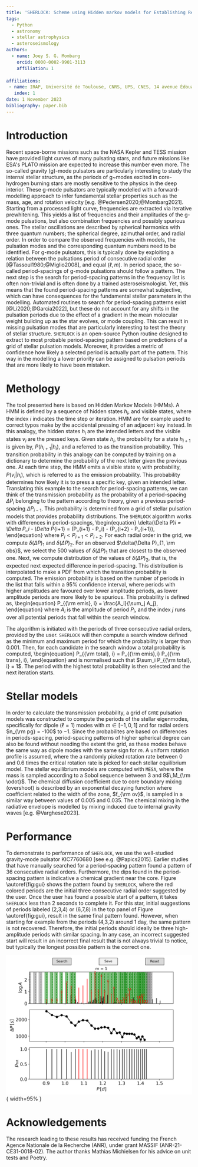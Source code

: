 ```yaml
---
title: 'SHERLOCK: Scheme using Hidden markov models for Establishing Reiteratively a List Of Candidate period-spacings with liKelihood'
tags:
  - Python
  - astronomy
  - stellar astrophysics  
  - asteroseismology
authors:
  - name: Joey S. G. Mombarg
    orcid: 0000-0002-9901-3113
    affiliation: 1

affiliations:
 - name: IRAP, Université de Toulouse, CNRS, UPS, CNES, 14 avenue Édouard Belin, F-31400 Toulouse, France
   index: 1
date: 1 November 2023
bibliography: paper.bib
---
```


# Introduction

Recent space-borne missions such as the NASA Kepler and TESS mission have provided light curves of many pulsating stars, and future missions like ESA's PLATO mission are expected to increase this number even more. The so-called gravity (g)-mode pulsators are particularly interesting to study the internal stellar structure, as the periods of g~modes excited in core-hydrogen burning stars are mostly sensitive to the physics in the deep interior. These g-mode pulsators are typically modelled with a forward-modelling approach to infer fundamental stellar properties such as the mass, age, and rotation velocity [e.g. @Pedersen2020;@Mombarg2021]. Starting from a processed light curve, frequencies are extracted via iterative prewhitening. This yields a list of frequencies and their amplitudes of the g-mode pulsations, but also combination frequencies and possibly spurious ones. The stellar oscillations are described by spherical harmonics with three quantum numbers; the spherical degree, azimuthal order, and radial order. In order to compare the observed frequencies with models, the pulsation modes and the corresponding quantum numbers need to be identified. For g-mode pulsators, this is typically done by exploiting a relation between the pulsations period of consecutive radial order [@Tassoul1980;@Miglio2008], and equal ($\ell, m$). In period space, the so-called period-spacings of g-mode pulsations should follow a pattern. The next step is the search for period-spacing patterns in the frequency list is often non-trivial and is often done by a trained asteroseismologist. Yet, this means that the found period-spacing patterns are somewhat subjective, which can have consequences for the fundamental stellar parameters in the modelling. Automated routines to search for period-spacing patterns exist [@Li2020;@Garcia2022], but these do not account for any shifts in the pulsation periods due to the effect of a gradient in the mean molecular weight building up as the star evolves, or mode coupling. This can result in missing pulsation modes that are particularly interesting to test the theory of stellar structure. `SHERLOCK` is an open-source Python routine designed to extract to most probable period-spacing pattern based on predictions of a grid of stellar pulsation models.
Moreover, it provides a metric of confidence how likely a selected period is actually part of the pattern. This way in the modelling a lower priority can be assigned to pulsation periods that are more likely to have been mistaken.

# Methology

The tool presented here is based on Hidden Markov Models (HMMs). A HMM is defined by a sequence of hidden states $h_i$, and visible states, where the index $i$ indicates the time step or iteration. HMM are for example used to correct typos make by the accidental pressing of an adjacent key instead. In this analogy, the hidden states $h_i$ are the intended letters and the visible states $v_i$ are the pressed keys. Given state $h_i$, the probability for a state $h_{i+1}$ is given by, $P(h_{i+1} | h_i)$,
and a referred to as the transition probability. This transition probability in this analogy can be computed by training on a dictionary to determine the probability of the next letter given the previous one. At each time step, the HMM emits a visible state $v_i$ with probability, $P(v_i | h_i)$, which is referred to as the emission probability. This probability determines how likely it is to press a specific key, given an intended letter. Translating this example to the search for period-spacing patterns, we can think of the transmission probability as the probability of a period-spacing $\Delta P_{i}$ belonging to the pattern according to theory, given a previous period-spacing $\Delta P_{i-1}$. This probability is determined from a grid of stellar pulsation models that provides probability distributions. The `SHERLOCK` algorithm works with differences in period-spacings,
\begin{equation}
    \delta(\Delta P)_i = \Delta P_i - \Delta P_{i+1} = (P_{i+1} - P_i) - (P_{i+2} - P_{i+1}),
\end{equation}
where $P_i < P_{i+1} < P_{i+2}$. For each radial order in the grid, we compute $\delta (\Delta P)_{1}$ and $\delta (\Delta P)_{2}$. For an observed $\delta(\Delta P)_{1, \rm obs}$, we select the 500 values of $\delta(\Delta P)_1$ that are closest to the observed one. Next, we compute distribution of the values of $\delta(\Delta P)_2$, that is, the expected next expected difference in period-spacing. This distribution is interpolated to make a PDF from which the transition probability is computed.
The emission probability is based on the number of periods in the list that falls within a 95\% confidence interval, where periods with higher amplitudes are favoured over lower amplitude periods, as lower amplitude periods are more likely to be spurious. This probability is defined as,
\begin{equation}
    P_{{\rm emis}, i} = \frac{A_i}{\sum_j A_j},
\end{equation}
where $A_i$ is the amplitude of period $P_i$, and the index $j$ runs over all potential periods that fall within the search window.

The algorithm is initiated with the periods of three consecutive radial orders, provided by the user. `SHERLOCK` will then compute a search window defined as the minimum and maximum period for which the probability is larger than 0.001. Then, for each candidate in the search window a total probability is computed,
\begin{equation}
    P_{{\rm total}, i} = P_{{\rm emis},i} P_{{\rm trans}, i},
\end{equation}
and is normalised such that $\sum_i P_{{\rm total}, i} = 1$. The period with the highest total probability is then selected and the next iteration starts.

# Stellar models

In order to calculate the transmission probability, a grid of `GYRE` pulsation models was constructed to compute the periods of the stellar eigenmodes, specifically for dipole ($\ell = 1$) modes with $m \in [-1, 0, 1]$ and for radial orders $n_{\rm pg} = -100$ to $-1$. Since the probabilites are based on differences in periods-spacing, period-spacing patterns of higher spherical degree can also be found without needing the extent the grid, as these modes behave the same way as dipole modes with the same sign for $m$. A uniform rotation profile is assumed, where the a randomly picked rotation rate between 0 and 0.6 times the critical rotation rate is picked for each stellar equilibrium model. The stellar equilibrium models are computed with `MESA`, where the mass is sampled according to a Sobol sequence between 3 and 9$\,M_{\rm \odot}$. The chemical diffusion coefficient due to core boundary mixing (overshoot) is described by an exponential decaying function where coefficient related to the width of the zone, $f_{\rm ov}$, is sampled in a similar way between values of 0.005 and 0.035. The chemical mixing in the radiative envelope is modelled by mixing induced due to internal gravity waves [e.g. @Varghese2023].

# Performance

To demonstrate to performance of `SHERLOCK`, we use the well-studied gravity-mode pulsator KIC7760680 [see e.g. @Papics2015]. Earlier studies that have manually searched for a period-spacing pattern found a pattern of 36 consecutive radial orders. Furthermore, the dips found in the period-spacing pattern is indicative a chemical gradient near the core. Figure \autoref{fig:gui} shows the pattern found by `SHERLOCK`, where the red colored periods are the initial three consecutive radial order suggested by the user. Once the user has found a possible start of a pattern, it takes `SHERLOCK` less than 2 seconds to complete it. For this star, initial suggestions of periods labeled (2,3,4) or (6,7,8) in the top panel of Figure \autoref{fig:gui}, result in the same final pattern found. However, when starting for example from the periods (4,3,2) around 1 day, the same pattern is not recovered. Therefore, the initial periods should ideally be three high-amplitude periods with similar spacing. In any case, an incorrect suggested start will result in an incorrect final result that is not always trivial to notice, but typically the longest possible pattern is the correct one.

![Example of the interface and output of `SHERLOCK`. \label{fig:gui}](figures/PSP_KIC007760680_strategy_5_l1m1_test.png){ width=95% }

# Acknowledgements
 The research leading to these results has received funding the French Agence Nationale de la Recherche (ANR), under grant MASSIF (ANR-21-CE31-0018-02). The author thanks Mathias Michielsen for his advice on unit tests and Poetry.
